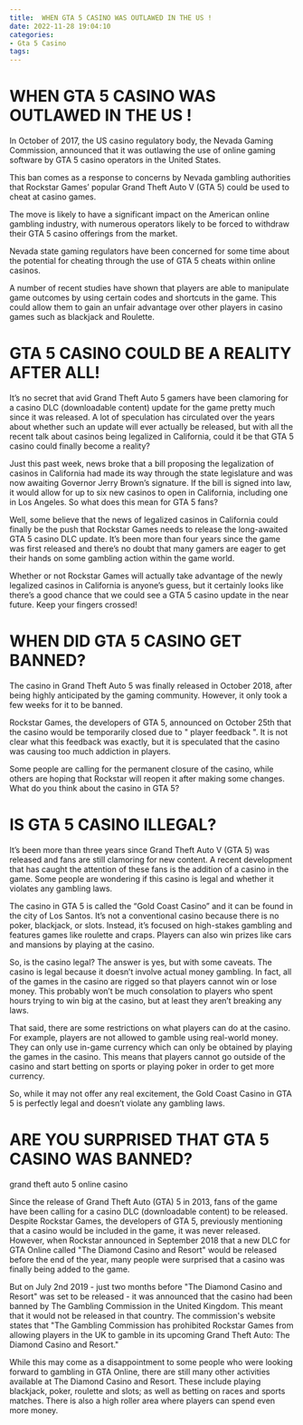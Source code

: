 ```yaml
---
title:  WHEN GTA 5 CASINO WAS OUTLAWED IN THE US !
date: 2022-11-28 19:04:10
categories:
- Gta 5 Casino
tags:
---
```



#   WHEN GTA 5 CASINO WAS OUTLAWED IN THE US !

In October of 2017, the US casino regulatory body, the Nevada Gaming Commission, announced that it was outlawing the use of online gaming software by GTA 5 casino operators in the United States.

This ban comes as a response to concerns by Nevada gambling authorities that Rockstar Games’ popular Grand Theft Auto V (GTA 5) could be used to cheat at casino games.

The move is likely to have a significant impact on the American online gambling industry, with numerous operators likely to be forced to withdraw their GTA 5 casino offerings from the market.

Nevada state gaming regulators have been concerned for some time about the potential for cheating through the use of GTA 5 cheats within online casinos.

A number of recent studies have shown that players are able to manipulate game outcomes by using certain codes and shortcuts in the game. This could allow them to gain an unfair advantage over other players in casino games such as blackjack and Roulette.

#  GTA 5 CASINO COULD BE A REALITY AFTER ALL!

It’s no secret that avid Grand Theft Auto 5 gamers have been clamoring for a casino DLC (downloadable content) update for the game pretty much since it was released. A lot of speculation has circulated over the years about whether such an update will ever actually be released, but with all the recent talk about casinos being legalized in California, could it be that GTA 5 casino could finally become a reality?

Just this past week, news broke that a bill proposing the legalization of casinos in California had made its way through the state legislature and was now awaiting Governor Jerry Brown’s signature. If the bill is signed into law, it would allow for up to six new casinos to open in California, including one in Los Angeles. So what does this mean for GTA 5 fans?

Well, some believe that the news of legalized casinos in California could finally be the push that Rockstar Games needs to release the long-awaited GTA 5 casino DLC update. It’s been more than four years since the game was first released and there’s no doubt that many gamers are eager to get their hands on some gambling action within the game world.

Whether or not Rockstar Games will actually take advantage of the newly legalized casinos in California is anyone’s guess, but it certainly looks like there’s a good chance that we could see a GTA 5 casino update in the near future. Keep your fingers crossed!

#  WHEN DID GTA 5 CASINO GET BANNED?

The casino in Grand Theft Auto 5 was finally released in October 2018, after being highly anticipated by the gaming community. However, it only took a few weeks for it to be banned.

Rockstar Games, the developers of GTA 5, announced on October 25th that the casino would be temporarily closed due to " player feedback ". It is not clear what this feedback was exactly, but it is speculated that the casino was causing too much addiction in players.

Some people are calling for the permanent closure of the casino, while others are hoping that Rockstar will reopen it after making some changes. What do you think about the casino in GTA 5?

#  IS GTA 5 CASINO ILLEGAL?

It’s been more than three years since Grand Theft Auto V (GTA 5) was released and fans are still clamoring for new content. A recent development that has caught the attention of these fans is the addition of a casino in the game. Some people are wondering if this casino is legal and whether it violates any gambling laws.

The casino in GTA 5 is called the “Gold Coast Casino” and it can be found in the city of Los Santos. It’s not a conventional casino because there is no poker, blackjack, or slots. Instead, it’s focused on high-stakes gambling and features games like roulette and craps. Players can also win prizes like cars and mansions by playing at the casino.

So, is the casino legal? The answer is yes, but with some caveats. The casino is legal because it doesn’t involve actual money gambling. In fact, all of the games in the casino are rigged so that players cannot win or lose money. This probably won’t be much consolation to players who spent hours trying to win big at the casino, but at least they aren’t breaking any laws.

That said, there are some restrictions on what players can do at the casino. For example, players are not allowed to gamble using real-world money. They can only use in-game currency which can only be obtained by playing the games in the casino. This means that players cannot go outside of the casino and start betting on sports or playing poker in order to get more currency.

So, while it may not offer any real excitement, the Gold Coast Casino in GTA 5 is perfectly legal and doesn’t violate any gambling laws.

#  ARE YOU SURPRISED THAT GTA 5 CASINO WAS BANNED?

grand theft auto 5 online casino

Since the release of Grand Theft Auto (GTA) 5 in 2013, fans of the game have been calling for a casino DLC (downloadable content) to be released. Despite Rockstar Games, the developers of GTA 5, previously mentioning that a casino would be included in the game, it was never released. However, when Rockstar announced in September 2018 that a new DLC for GTA Online called "The Diamond Casino and Resort" would be released before the end of the year, many people were surprised that a casino was finally being added to the game.

But on July 2nd 2019 - just two months before "The Diamond Casino and Resort" was set to be released - it was announced that the casino had been banned by The Gambling Commission in the United Kingdom. This meant that it would not be released in that country. The commission's website states that "The Gambling Commission has prohibited Rockstar Games from allowing players in the UK to gamble in its upcoming Grand Theft Auto: The Diamond Casino and Resort."

While this may come as a disappointment to some people who were looking forward to gambling in GTA Online, there are still many other activities available at The Diamond Casino and Resort. These include playing blackjack, poker, roulette and slots; as well as betting on races and sports matches. There is also a high roller area where players can spend even more money.